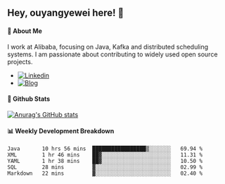 ## Hey, ouyangyewei here! :wave:

#### :rocket: About Me
I work at Alibaba, focusing on Java, Kafka and distributed scheduling systems. I am passionate about contributing to widely used open source projects.

- [![Linkedin](https://img.shields.io/badge/LinkedIn-ouyangyewei-blue)](https://www.linkedin.com/in/ouyangyewei/)
- [![Blog](https://img.shields.io/badge/Blog-yeweiouyang-orange)](https://blog.csdn.net/yeweiouyang)

#### :star2: Github Stats
[![Anurag's GitHub stats](https://github-readme-stats.vercel.app/api?username=ouyangyewei&show_icons=true&cache_seconds=3600&theme=tokyonight)](https://github.com/anuraghazra/github-readme-stats)

#### :bar_chart: Weekly Development Breakdown
<!--START_SECTION:waka-->
```text
Java       10 hrs 56 mins  █████████████████▒░░░░░░░   69.94 % 
XML        1 hr 46 mins    ██▓░░░░░░░░░░░░░░░░░░░░░░   11.31 % 
YAML       1 hr 38 mins    ██▓░░░░░░░░░░░░░░░░░░░░░░   10.50 % 
SQL        28 mins         ▓░░░░░░░░░░░░░░░░░░░░░░░░   02.99 % 
Markdown   22 mins         ▓░░░░░░░░░░░░░░░░░░░░░░░░   02.40 % 
```
<!--END_SECTION:waka-->
